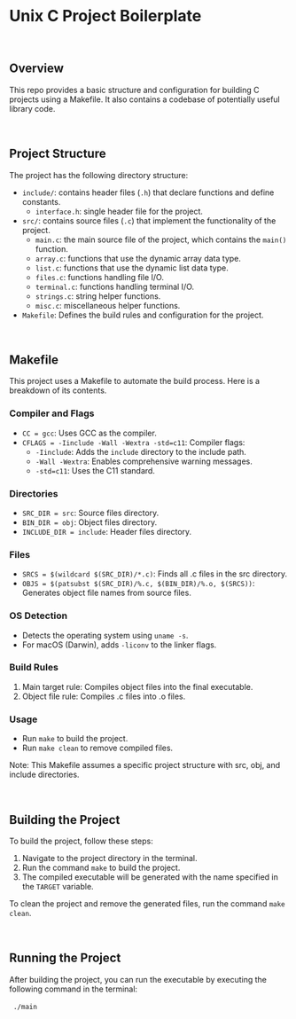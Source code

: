 <br>

# Unix C Project Boilerplate

<br>

## Overview

This repo provides a basic structure and configuration for building C projects using a Makefile. It also contains a codebase of potentially useful library code.

<br>

## Project Structure

The project has the following directory structure:

- `include/`: contains header files (`.h`) that declare functions and define constants.
  - `interface.h`: single header file for the project.
- `src/`: contains source files (`.c`) that implement the functionality of the project.
  - `main.c`: the main source file of the project, which contains the `main()` function.
  - `array.c`: functions that use the dynamic array data type.
  - `list.c`: functions that use the dynamic list data type.
  - `files.c`: functions handling file I/O.
  - `terminal.c`: functions handling terminal I/O.
  - `strings.c`: string helper functions.
  - `misc.c`: miscellaneous helper functions. 
- `Makefile`: Defines the build rules and configuration for the project.

<br>

## Makefile

This project uses a Makefile to automate the build process. Here is a breakdown of its contents.

### Compiler and Flags

- `CC = gcc`: Uses GCC as the compiler.
- `CFLAGS = -Iinclude -Wall -Wextra -std=c11`: Compiler flags:
  - `-Iinclude`: Adds the `include` directory to the include path.
  - `-Wall -Wextra`: Enables comprehensive warning messages.
  - `-std=c11`: Uses the C11 standard.

### Directories

- `SRC_DIR = src`: Source files directory.
- `BIN_DIR = obj`: Object files directory.
- `INCLUDE_DIR = include`: Header files directory.

### Files

- `SRCS = $(wildcard $(SRC_DIR)/*.c)`: Finds all .c files in the src directory.
- `OBJS = $(patsubst $(SRC_DIR)/%.c, $(BIN_DIR)/%.o, $(SRCS))`: Generates object file names from source files.

### OS Detection

- Detects the operating system using `uname -s`.
- For macOS (Darwin), adds `-liconv` to the linker flags.

### Build Rules

1. Main target rule: Compiles object files into the final executable.
2. Object file rule: Compiles .c files into .o files.

### Usage

- Run `make` to build the project.
- Run `make clean` to remove compiled files.

Note: This Makefile assumes a specific project structure with src, obj, and include directories.

<br>

## Building the Project

To build the project, follow these steps:

1. Navigate to the project directory in the terminal.
2. Run the command `make` to build the project.
3. The compiled executable will be generated with the name specified in the `TARGET` variable.

To clean the project and remove the generated files, run the command `make clean`.

<br>

## Running the Project

After building the project, you can run the executable by executing the following command in the terminal:

​```
./main
​```

<br>
